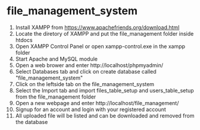 # file_management_system
1. Install XAMPP from  https://www.apachefriends.org/download.html
2. Locate the diretory of XAMPP and put the file_management folder inside htdocs
3. Open XAMPP Control Panel or open xampp-control.exe in the xampp folder
4. Start Apache and MySQL module
5. Open a web brower and enter http://localhost/phpmyadmin/
6. Select Databases tab and click on create database called "file_management_system"
7. Click on the leftside tab on the file_management_system
8. Select the Import tab and import files_table_setup and users_table_setup from the file_management folder 
9. Open a new webpage and enter http://localhost/file_management/
10. Signup for an account and login with your registered account
11. All uploaded file will be listed and can be downloaded and removed from the database
